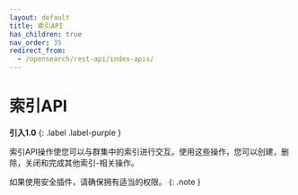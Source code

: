 ```yaml
---
layout: default
title: 索引API
has_children: true
nav_order: 35
redirect_from:
  - /opensearch/rest-api/index-apis/
---
```


# 索引API
**引入1.0**
{: .label .label-purple }

索引API操作使您可以与群集中的索引进行交互。使用这些操作，您可以创建，删除，关闭和完成其他索引-相关操作。

如果使用安全插件，请确保拥有适当的权限。
{: .note }

